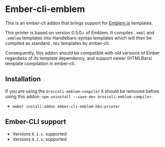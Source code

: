# Ember-cli-emblem

This is an ember-cli addon that brings support for
[Emblem.js](http://emblemjs.com) templates.

This printer is based on version 0.5.0+ of Emblem. It compiles `.embl`
and `.emblem` templates into Handlebars-syntax templates which will then
be compiled as standard `.hbs` templates by ember-cli.

Consequently, this addon should be compatible with old versions of Ember
regardless of its template dependency, and support newer (HTMLBars)
template compilation in ember-cli.

## Installation

If you are using the `broccoli-emblem-compiler` it should be removed
before using this addon: `npm uninstall --save-dev broccoli-emblem-compiler`.

* `ember install:addon ember-cli-emblem-hbs-printer`


## Ember-CLI support

  * Versions `0.1.x`: supported
  * Versions `0.2.x`: supported

